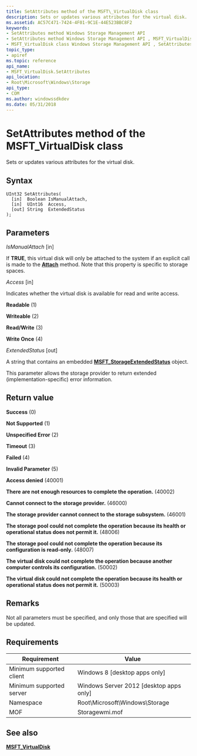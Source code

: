 ```yaml
---
title: SetAttributes method of the MSFT\_VirtualDisk class
description: Sets or updates various attributes for the virtual disk.
ms.assetid: AC57C471-7424-4F01-9C1E-44E523BBC8F2
keywords:
- SetAttributes method Windows Storage Management API
- SetAttributes method Windows Storage Management API , MSFT_VirtualDisk class
- MSFT_VirtualDisk class Windows Storage Management API , SetAttributes method
topic_type:
- apiref
ms.topic: reference
api_name:
- MSFT_VirtualDisk.SetAttributes
api_location:
- Root\Microsoft\Windows\Storage
api_type:
- COM
ms.author: windowssdkdev
ms.date: 05/31/2018
---
```


# SetAttributes method of the MSFT\_VirtualDisk class

Sets or updates various attributes for the virtual disk.

## Syntax


```mof
UInt32 SetAttributes(
  [in]  Boolean IsManualAttach,
  [in]  UInt16  Access,
  [out] String  ExtendedStatus
);
```



## Parameters

 

*IsManualAttach* \[in\]
 

If **TRUE**, this virtual disk will only be attached to the system if an explicit call is made to the [**Attach**](msft-virtualdisk-attach.md) method. Note that this property is specific to storage spaces.

 

*Access* \[in\]
 

Indicates whether the virtual disk is available for read and write access.

 

<span id="Readable"></span><span id="readable"></span><span id="READABLE"></span>**Readable** (1)
 

<span id="Writeable"></span><span id="writeable"></span><span id="WRITEABLE"></span>**Writeable** (2)
 

<span id="Read_Write"></span><span id="read_write"></span><span id="READ_WRITE"></span>**Read/Write** (3)
 

<span id="Write_Once"></span><span id="write_once"></span><span id="WRITE_ONCE"></span>**Write Once** (4)
   

*ExtendedStatus* \[out\]
 

A string that contains an embedded [**MSFT\_StorageExtendedStatus**](msft-storageextendedstatus.md) object.

This parameter allows the storage provider to return extended (implementation-specific) error information.

 

## Return value

 

**Success** (0)
 

**Not Supported** (1)
 

**Unspecified Error** (2)
 

**Timeout** (3)
 

**Failed** (4)
 

**Invalid Parameter** (5)
 

**Access denied** (40001)
 

**There are not enough resources to complete the operation.** (40002)
 

**Cannot connect to the storage provider.** (46000)
 

**The storage provider cannot connect to the storage subsystem.** (46001)
 

**The storage pool could not complete the operation because its health or operational status does not permit it.** (48006)
 

**The storage pool could not complete the operation because its configuration is read-only.** (48007)
 

**The virtual disk could not complete the operation because another computer controls its configuration.** (50002)
 

**The virtual disk could not complete the operation because its health or operational status does not permit it.** (50003)
 

## Remarks

Not all parameters must be specified, and only those that are specified will be updated.

## Requirements



| Requirement | Value |
|-------------------------------------|-------------------------------------------------------------------------------------------|
| Minimum supported client | Windows 8 \[desktop apps only\]                                                |
| Minimum supported server | Windows Server 2012 \[desktop apps only\]                                      |
| Namespace                | Root\\Microsoft\\Windows\\Storage                                              |
| MOF                      |  Storagewmi.mof  |



## See also

 

[**MSFT\_VirtualDisk**](msft-virtualdisk.md)
 

 

 





